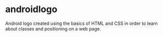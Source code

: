 # androidlogo

Android logo created using the basics of HTML and CSS in order to learn about classes and positioning on a web page. 
